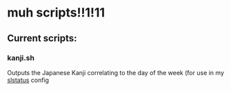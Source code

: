 # muh scripts!!1!11

## Current scripts:

### kanji.sh
Outputs the Japanese Kanji correlating to the day of the week (for use in my [slstatus](https://github.com/madi11305/slstatus) config

